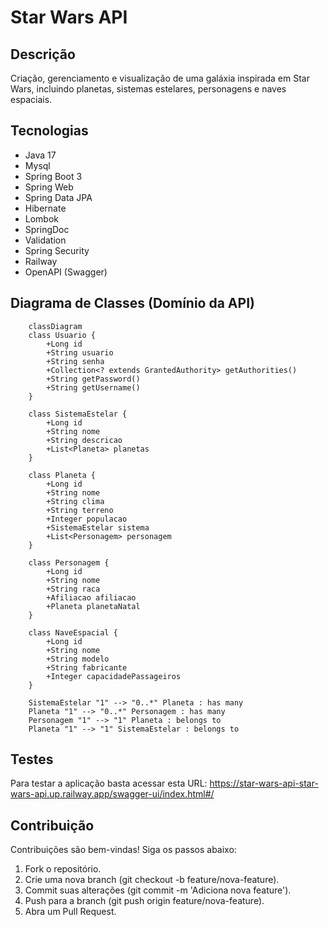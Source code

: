 # Star Wars API

## Descrição
Criação, gerenciamento e visualização de uma galáxia inspirada em Star Wars, incluindo planetas, sistemas estelares, personagens e naves espaciais.

## Tecnologias
- Java 17
- Mysql
- Spring Boot 3
- Spring Web
- Spring Data JPA
- Hibernate
- Lombok
- SpringDoc
- Validation
- Spring Security
- Railway
- OpenAPI (Swagger)

## Diagrama de Classes (Domínio da API)
```mermaid
    classDiagram
    class Usuario {
        +Long id
        +String usuario
        +String senha
        +Collection<? extends GrantedAuthority> getAuthorities()
        +String getPassword()
        +String getUsername()
    }

    class SistemaEstelar {
        +Long id
        +String nome
        +String descricao
        +List<Planeta> planetas
    }

    class Planeta {
        +Long id
        +String nome
        +String clima
        +String terreno
        +Integer populacao
        +SistemaEstelar sistema
        +List<Personagem> personagem
    }

    class Personagem {
        +Long id
        +String nome
        +String raca
        +Afiliacao afiliacao
        +Planeta planetaNatal
    }

    class NaveEspacial {
        +Long id
        +String nome
        +String modelo
        +String fabricante
        +Integer capacidadePassageiros
    }

    SistemaEstelar "1" --> "0..*" Planeta : has many
    Planeta "1" --> "0..*" Personagem : has many
    Personagem "1" --> "1" Planeta : belongs to
    Planeta "1" --> "1" SistemaEstelar : belongs to
```

## Testes
Para testar a aplicação basta acessar esta URL: https://star-wars-api-star-wars-api.up.railway.app/swagger-ui/index.html#/

## Contribuição

Contribuições são bem-vindas! Siga os passos abaixo:

1. Fork o repositório.
2. Crie uma nova branch (git checkout -b feature/nova-feature).
3. Commit suas alterações (git commit -m 'Adiciona nova feature').
4. Push para a branch (git push origin feature/nova-feature).
5. Abra um Pull Request.

